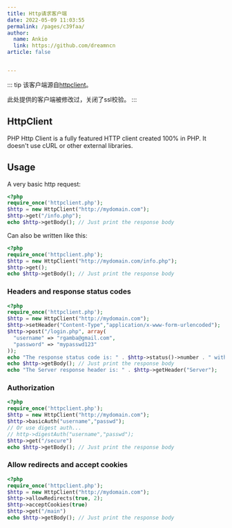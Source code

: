 ```yaml
---
title: Http请求客户端
date: 2022-05-09 11:03:55
permalink: /pages/c39faa/
author: 
  name: Ankio
  link: https://github.com/dreamncn
article: false


---
```

::: tip
该客户端源自[httpclient](https://github.com/rgamba/httpclient)。

此处提供的客户端被修改过，关闭了ssl校验。
:::

## HttpClient

PHP Http Client is a fully featured HTTP client created 100% in PHP. It doesn't use cURL or other external libraries.

## Usage
A very basic http request:
```php
<?php
require_once('httpclient.php');
$http = new HttpClient("http://mydomain.com");
$http->get("/info.php");
echo $http->getBody(); // Just print the response body
```
Can also be written like this:
```php
<?php
require_once('httpclient.php');
$http = new HttpClient("http://mydomain.com/info.php");
$http->get();
echo $http->getBody(); // Just print the response body
```
### Headers and response status codes
```php
<?php
require_once('httpclient.php');
$http = new HttpClient("http://mydomain.com");
$http->setHeader("Content-Type","application/x-www-form-urlencoded");
$http->post("/login.php", array(
  "username" => "rgamba@gmail.com",
  "password" => "mypasswd123"
));
echo "The response status code is: " . $http->status()->number . " with the message: " . $http->status()->msg;
echo $http->getBody(); // Just print the response body
echo "The Server response header is: " . $http->getHeader("Server");
```
### Authorization
```php
<?php
require_once('httpclient.php');
$http = new HttpClient("http://mydomain.com");
$http->basicAuth("username","passwd");
// Or use digest auth...
// http->digestAuth("username","passwd"); 
$http->get("/secure")
echo $http->getBody(); // Just print the response body
```
### Allow redirects and accept cookies
```php
<?php
require_once('httpclient.php');
$http = new HttpClient("http://mydomain.com");
$http->allowRedirects(true, 2);
$http->acceptCookies(true)
$http->get("/main")
echo $http->getBody(); // Just print the response body
```
